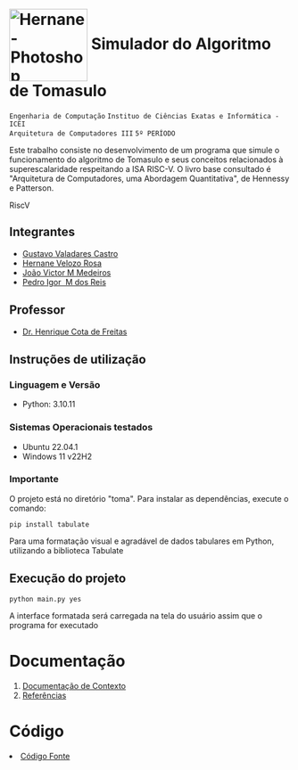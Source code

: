 # <br> <img align="center" alt="Hernane-Photoshop" height="130" width="140" src="https://user-images.githubusercontent.com/88516429/185773964-1c4adbaf-8d43-4c48-a3af-cb7451157dfd.png"> Simulador do Algoritmo de Tomasulo 



`Engenharia de Computação` `Instituo de Ciências Exatas e Informática - ICEI`<br>
`Arquitetura de Computadores III` `5º PERÍODO`

Este trabalho consiste no desenvolvimento de um programa que simule o funcionamento do algoritmo de Tomasulo e seus conceitos relacionados à superescalaridade respeitando a ISA RISC-V.
O livro base consultado é "Arquitetura de Computadores, uma Abordagem Quantitativa", de Hennessy e Patterson. 

<img align="center" alt="RiscV" height="15" width="150" src="https://github.com/gustavovalcastro/algoritmo-tomasulo/assets/88516429/c40ca4b6-a9a3-4467-bb05-8f0628dc2c5f"> 


 
## Integrantes

* [Gustavo Valadares Castro](https://github.com/GustavoVCastro)
* [Hernane Velozo Rosa](https://github.com/hernanevelozo)
* [João Victor M Medeiros](https://github.com/hernanevelozo)
* [Pedro Igor  M dos Reis](https://github.com/pedroigorreis)


## Professor

* [Dr. Henrique Cota de Freitas](https://www.escavador.com/sobre/440591/henrique-cota-de-freitas)

## Instruções de utilização 

### Linguagem e Versão
- Python: 3.10.11

### Sistemas Operacionais testados
- Ubuntu 22.04.1
- Windows 11 v22H2

### Importante

O projeto está no diretório "toma". Para instalar as dependências, execute o comando:
```
pip install tabulate
```
Para uma formatação visual e agradável de dados tabulares em Python, utilizando a biblioteca Tabulate


## Execução do projeto

```
python main.py yes
```
A interface formatada será carregada na tela do usuário assim que o programa for executado

# Documentação

<ol>
<li><a href="docs/readme.md"> Documentação de Contexto</a></li>
<li><a href="https://github.com/gustavovalcastro/algoritmo-tomasulo/assets/88516429/49f295c9-2d30-4b91-80db-7b04babf3d0e"> Referências</a></li>
</ol>

# Código

<li><a href="https://github.com/gustavovalcastro/algoritmo-tomasulo/tree/main/toma"> Código Fonte</a></li>
